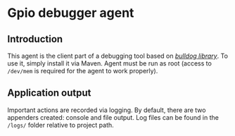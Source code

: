 Gpio debugger agent
===================

Introduction
------------ 
This agent is the client part of a debugging tool based on *[bulldog library](https://github.com/SilverThings/bulldog "Bulldog")*. To use it, simply install it via Maven. Agent must be run as root (access to `/dev/mem` is required for the agent to work properly).

Application output
------------------
Important actions are recorded via logging. By default, there are two appenders created: console and file output. Log files can be found in the `/logs/` folder relative to project path.

